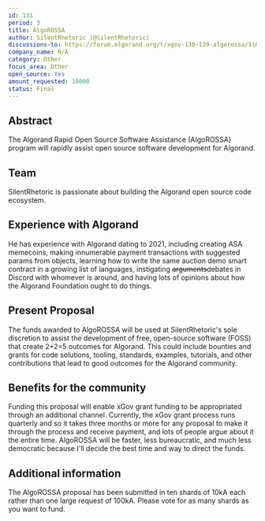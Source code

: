```yaml
---
id: 131
period: 3
title: AlgoROSSA
author: SilentRhetoric (@SilentRhetoric)
discussions-to: https://forum.algorand.org/t/xgov-130-139-algorossa/11079
company_name: N/A
category: Other
focus_area: Other
open_source: Yes
amount_requested: 10000
status: Final
---
```


## Abstract

The Algorand Rapid Open Source Software Assistance (AlgoROSSA) program will rapidly assist open source software development for Algorand.

## Team

SilentRhetoric is passionate about building the Algorand open source code ecosystem.

## Experience with Algorand

He has experience with Algorand dating to 2021, including creating ASA memecoins, making innumerable payment transactions with suggested params from objects, learning how to write the same auction demo smart contract in a growing list of languages, instigating ~~arguments~~debates in Discord with whomever is around, and having lots of opinions about how the Algorand Foundation ought to do things.

## Present Proposal

The funds awarded to AlgoROSSA will be used at SilentRhetoric's sole discretion to assist the development of free, open-source software (FOSS) that create 2+2=5 outcomes for Algorand.  This could include bounties and grants for code solutions, tooling, standards, examples, tutorials, and other contributions that lead to good outcomes for the Algorand community.

## Benefits for the community

Funding this proposal will enable xGov grant funding to be appropriated through an additional channel.  Currently, the xGov grant process runs quarterly and so it takes three months or more for any proposal to make it through the process and receive payment, and lots of people argue about it the entire time.  AlgoROSSA will be faster, less bureaucratic, and much less democratic because I'll decide the best time and way to direct the funds.

## Additional information

The AlgoROSSA proposal has been submitted in ten shards of 10kA each rather than one large request of 100kA.  Please vote for as many shards as you want to fund.
